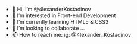 - 👋 Hi, I’m @4lexanderKostadinov
- 👀 I’m interested in Front-end Development
- 🌱 I’m currently learning HTML5 & CSS3
- 💞️ I’m looking to collaborate ...
- 📫 How to reach me:
ig: @4lexander_Kostadinov

<!---
4lexanderKostadinov/4lexanderKostadinov is a ✨ special ✨ repository because its `README.md` (this file) appears on your GitHub profile.
You can click the Preview link to take a look at your changes.
--->
